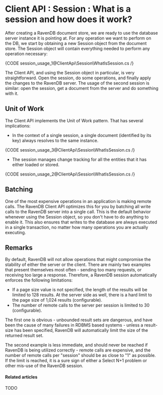 # Client API : Session : What is a session and how does it work?

After creating a RavenDB document store, we are ready to use the database server instance it is pointing at. For any operation we want to perform on the DB, we start by obtaining a new Session object from the document store. The Session object will contain everything needed to perform any operation necessary:

{CODE session_usage_1@ClientApi\Session\WhatIsSession.cs /}

The Client API, and using the Session object in particular, is very straightforward. Open the session, do some operations, and finally apply the changes to the RavenDB server. The usage of the second session is similar: open the session, get a document from the server and do something with it.

## Unit of Work

The Client API implements the Unit of Work pattern. That has several implications:

* In the context of a single session, a single document (identified by its key) always resolves to the same instance.

{CODE session_usage_3@ClientApi\Session\WhatIsSession.cs /}

* The session manages change tracking for all the entities that it has either loaded or stored.

{CODE session_usage_2@ClientApi\Session\WhatIsSession.cs /}

## Batching

One of the most expensive operations in an application is making remote calls. The RavenDB Client API optimizes this for you by batching all write calls to the RavenDB server into a single call. This is the default behavior whenever using the Session object, so you don't have to do anything to enable it. This also ensures that writes to the database are always executed in a single transaction, no matter how many operations you are actually executing.

## Remarks

By default, RavenDB will not allow operations that might compromise the stability of either the server or the client. There are mainly two examples that present themselves most often - sending too many requests, or receiving too large a response. Therefore, a RavenDB session automatically enforces the following limitations:

* If a page size value is not specified, the length of the results will be limited to 128 results. At the server side as well, there is a hard limit to the page size of 1,024 results (configurable).
* The number of remote calls to the server per session is limited to 30 (configurable).

The first one is obvious - unbounded result sets are dangerous, and have been the cause of many failures in RDBMS based systems - unless a result-size has been specified, RavenDB will automatically limit the size of the returned result set.

The second example is less immediate, and should never be reached if RavenDB is being utilized correctly - remote calls are expensive, and the number of remote calls per "session" should be as close to "1" as possible. If the limit is reached, it is a sure sign of either a Select N+1 problem or other mis-use of the RavenDB session.

#### Related articles

TODO